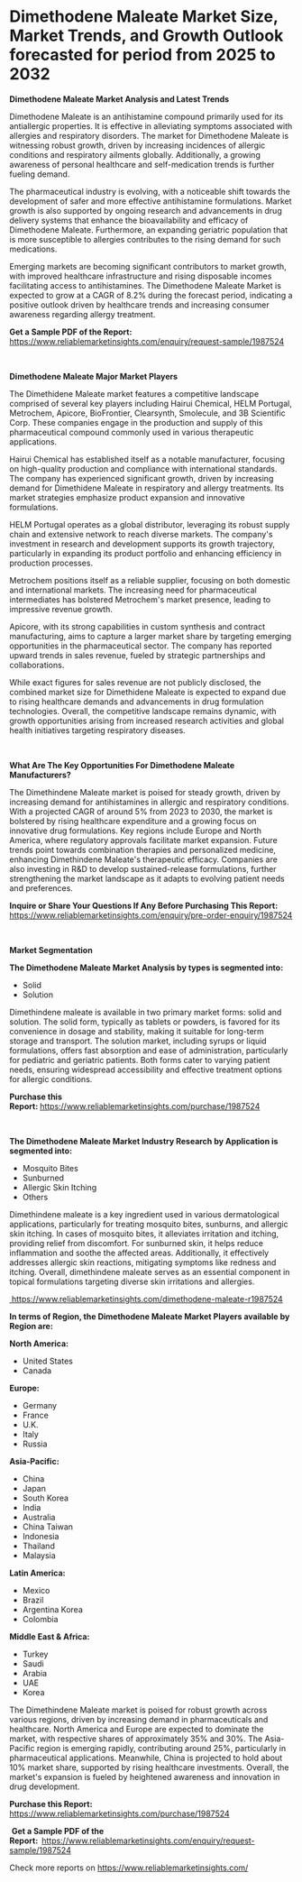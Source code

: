 <p><h1>Dimethodene Maleate Market Size, Market Trends, and Growth Outlook forecasted for period from 2025 to 2032</h1></p><p><strong>Dimethodene Maleate Market Analysis and Latest Trends</strong></p>
<p><p>Dimethodene Maleate is an antihistamine compound primarily used for its antiallergic properties. It is effective in alleviating symptoms associated with allergies and respiratory disorders. The market for Dimethodene Maleate is witnessing robust growth, driven by increasing incidences of allergic conditions and respiratory ailments globally. Additionally, a growing awareness of personal healthcare and self-medication trends is further fueling demand.</p><p>The pharmaceutical industry is evolving, with a noticeable shift towards the development of safer and more effective antihistamine formulations. Market growth is also supported by ongoing research and advancements in drug delivery systems that enhance the bioavailability and efficacy of Dimethodene Maleate. Furthermore, an expanding geriatric population that is more susceptible to allergies contributes to the rising demand for such medications.</p><p>Emerging markets are becoming significant contributors to market growth, with improved healthcare infrastructure and rising disposable incomes facilitating access to antihistamines. The Dimethodene Maleate Market is expected to grow at a CAGR of 8.2% during the forecast period, indicating a positive outlook driven by healthcare trends and increasing consumer awareness regarding allergy treatment.</p></p>
<p><strong>Get a Sample PDF of the Report:&nbsp;</strong> <a href="https://www.reliablemarketinsights.com/enquiry/request-sample/1987524?utm_campaign=2943&utm_medium=2&utm_source=Github&utm_content=ia&utm_term=03042025&utm_id=dimethodene-maleate">https://www.reliablemarketinsights.com/enquiry/request-sample/1987524</a></p>
<p>&nbsp;</p>
<p><strong>Dimethodene Maleate Major Market Players</strong></p>
<p><p>The Dimethidene Maleate market features a competitive landscape comprised of several key players including Hairui Chemical, HELM Portugal, Metrochem, Apicore, BioFrontier, Clearsynth, Smolecule, and 3B Scientific Corp. These companies engage in the production and supply of this pharmaceutical compound commonly used in various therapeutic applications.</p><p>Hairui Chemical has established itself as a notable manufacturer, focusing on high-quality production and compliance with international standards. The company has experienced significant growth, driven by increasing demand for Dimethidene Maleate in respiratory and allergy treatments. Its market strategies emphasize product expansion and innovative formulations.</p><p>HELM Portugal operates as a global distributor, leveraging its robust supply chain and extensive network to reach diverse markets. The company's investment in research and development supports its growth trajectory, particularly in expanding its product portfolio and enhancing efficiency in production processes.</p><p>Metrochem positions itself as a reliable supplier, focusing on both domestic and international markets. The increasing need for pharmaceutical intermediates has bolstered Metrochem's market presence, leading to impressive revenue growth.</p><p>Apicore, with its strong capabilities in custom synthesis and contract manufacturing, aims to capture a larger market share by targeting emerging opportunities in the pharmaceutical sector. The company has reported upward trends in sales revenue, fueled by strategic partnerships and collaborations.</p><p>While exact figures for sales revenue are not publicly disclosed, the combined market size for Dimethidene Maleate is expected to expand due to rising healthcare demands and advancements in drug formulation technologies. Overall, the competitive landscape remains dynamic, with growth opportunities arising from increased research activities and global health initiatives targeting respiratory diseases.</p></p>
<p>&nbsp;</p>
<p><strong>What Are The Key Opportunities For Dimethodene Maleate Manufacturers?</strong></p>
<p><p>The Dimethindene Maleate market is poised for steady growth, driven by increasing demand for antihistamines in allergic and respiratory conditions. With a projected CAGR of around 5% from 2023 to 2030, the market is bolstered by rising healthcare expenditure and a growing focus on innovative drug formulations. Key regions include Europe and North America, where regulatory approvals facilitate market expansion. Future trends point towards combination therapies and personalized medicine, enhancing Dimethindene Maleate's therapeutic efficacy. Companies are also investing in R&D to develop sustained-release formulations, further strengthening the market landscape as it adapts to evolving patient needs and preferences.</p></p>
<p><strong>Inquire or Share Your Questions If Any Before Purchasing This Report:</strong> <a href="https://www.reliablemarketinsights.com/enquiry/pre-order-enquiry/1987524?utm_campaign=2943&utm_medium=2&utm_source=Github&utm_content=ia&utm_term=03042025&utm_id=dimethodene-maleate">https://www.reliablemarketinsights.com/enquiry/pre-order-enquiry/1987524</a></p>
<p>&nbsp;</p>
<p><strong>Market Segmentation</strong></p>
<p><strong>The Dimethodene Maleate Market Analysis by types is segmented into:</strong></p>
<p><ul><li>Solid</li><li>Solution</li></ul></p>
<p><p>Dimethindene maleate is available in two primary market forms: solid and solution. The solid form, typically as tablets or powders, is favored for its convenience in dosage and stability, making it suitable for long-term storage and transport. The solution market, including syrups or liquid formulations, offers fast absorption and ease of administration, particularly for pediatric and geriatric patients. Both forms cater to varying patient needs, ensuring widespread accessibility and effective treatment options for allergic conditions.</p></p>
<p><strong>Purchase this Report:&nbsp;</strong><a href="https://www.reliablemarketinsights.com/purchase/1987524?utm_campaign=2943&utm_medium=2&utm_source=Github&utm_content=ia&utm_term=03042025&utm_id=dimethodene-maleate">https://www.reliablemarketinsights.com/purchase/1987524</a></p>
<p>&nbsp;</p>
<p><strong>The Dimethodene Maleate Market Industry Research by Application is segmented into:</strong></p>
<p><ul><li>Mosquito Bites</li><li>Sunburned</li><li>Allergic Skin Itching</li><li>Others</li></ul></p>
<p><p>Dimethindene maleate is a key ingredient used in various dermatological applications, particularly for treating mosquito bites, sunburns, and allergic skin itching. In cases of mosquito bites, it alleviates irritation and itching, providing relief from discomfort. For sunburned skin, it helps reduce inflammation and soothe the affected areas. Additionally, it effectively addresses allergic skin reactions, mitigating symptoms like redness and itching. Overall, dimethindene maleate serves as an essential component in topical formulations targeting diverse skin irritations and allergies.</p></p>
<p><a href="https://www.reliablemarketinsights.com/dimethodene-maleate-r1987524?utm_campaign=2943&utm_medium=2&utm_source=Github&utm_content=ia&utm_term=03042025&utm_id=dimethodene-maleate">&nbsp;https://www.reliablemarketinsights.com/dimethodene-maleate-r1987524</a></p>
<p><strong>In terms of Region, the Dimethodene Maleate Market Players available by Region are:</strong></p>
<p>
    <p> <strong> North America: </strong>
        <ul>
            <li>United States</li>
            <li>Canada</li>
        </ul>
        </p> 
    <p> <strong> Europe: </strong>
        <ul>
            <li>Germany</li>
            <li>France</li>
            <li>U.K.</li>
            <li>Italy</li>
            <li>Russia</li>
        </ul>
        </p> 
    <p> <strong> Asia-Pacific: </strong>
        <ul>
            <li>China</li>
            <li>Japan</li>
            <li>South Korea</li>
            <li>India</li>
            <li>Australia</li>
            <li>China Taiwan</li>
            <li>Indonesia</li>
            <li>Thailand</li>
            <li>Malaysia</li>
        </ul>
        </p> 
    <p> <strong> Latin America: </strong>
        <ul>
            <li>Mexico</li>
            <li>Brazil</li>
            <li>Argentina Korea</li>
            <li>Colombia</li>
        </ul>
        </p> 
    <p> <strong> Middle East & Africa: </strong>
        <ul>
            <li>Turkey</li>
            <li>Saudi</li>
            <li>Arabia</li>
            <li>UAE</li>
            <li>Korea</li>
        </ul>
    </p>
    </p>
<p><p>The Dimethindene Maleate market is poised for robust growth across various regions, driven by increasing demand in pharmaceuticals and healthcare. North America and Europe are expected to dominate the market, with respective shares of approximately 35% and 30%. The Asia-Pacific region is emerging rapidly, contributing around 25%, particularly in pharmaceutical applications. Meanwhile, China is projected to hold about 10% market share, supported by rising healthcare investments. Overall, the market's expansion is fueled by heightened awareness and innovation in drug development.</p></p>
<p><strong>Purchase this Report: </strong><a href="https://www.reliablemarketinsights.com/purchase/1987524?utm_campaign=2943&utm_medium=2&utm_source=Github&utm_content=ia&utm_term=03042025&utm_id=dimethodene-maleate">https://www.reliablemarketinsights.com/purchase/1987524</a></p>
<p>&nbsp;<strong>Get a Sample PDF of the Report:&nbsp;&nbsp;</strong><a href="https://www.reliablemarketinsights.com/enquiry/request-sample/1987524?utm_campaign=2943&utm_medium=2&utm_source=Github&utm_content=ia&utm_term=03042025&utm_id=dimethodene-maleate">https://www.reliablemarketinsights.com/enquiry/request-sample/1987524</a></p>
<p><strong></strong></p>
<p>Check more reports on <a href="https://www.reliablemarketinsights.com/?utm_campaign=2943&utm_medium=2&utm_source=Github&utm_content=ia&utm_term=03042025&utm_id=dimethodene-maleate">https://www.reliablemarketinsights.com/</a></p>